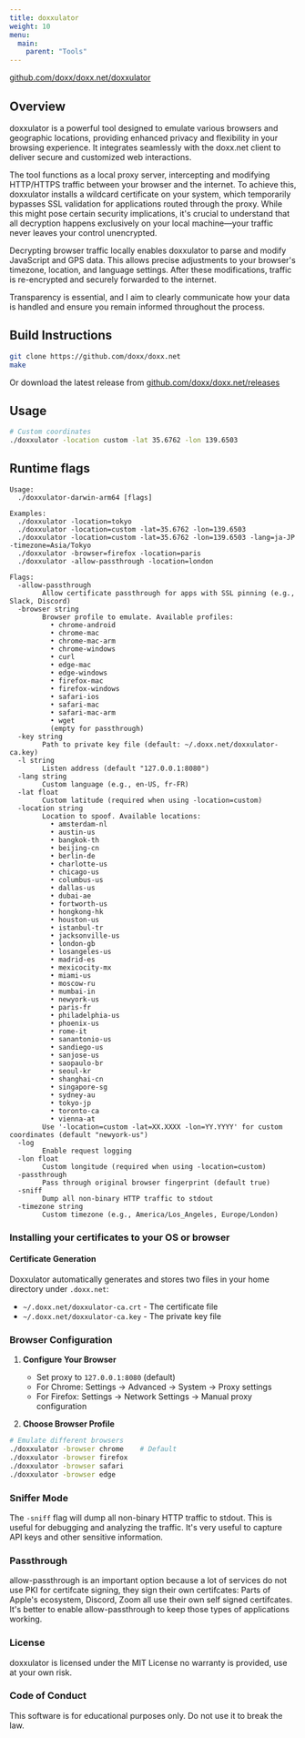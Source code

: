 ```yaml
---
title: doxxulator
weight: 10
menu:
  main:
    parent: "Tools"
---
```


[github.com/doxx/doxx.net/doxxulator](https://github.com/doxx/doxx.net/doxxulator)

## Overview

doxxulator is a powerful tool designed to emulate various browsers and geographic locations, providing enhanced privacy and flexibility in your browsing experience. It integrates seamlessly with the doxx.net client to deliver secure and customized web interactions.

The tool functions as a local proxy server, intercepting and modifying HTTP/HTTPS traffic between your browser and the internet. To achieve this, doxxulator installs a wildcard certificate on your system, which temporarily bypasses SSL validation for applications routed through the proxy. While this might pose certain security implications, it's crucial to understand that all decryption happens exclusively on your local machine—your traffic never leaves your control unencrypted.

Decrypting browser traffic locally enables doxxulator to parse and modify JavaScript and GPS data. This allows precise adjustments to your browser's timezone, location, and language settings. After these modifications, traffic is re-encrypted and securely forwarded to the internet.

Transparency is essential, and I aim to clearly communicate how your data is handled and ensure you remain informed throughout the process.

## Build Instructions

```bash
git clone https://github.com/doxx/doxx.net
make
```

Or download the latest release from [github.com/doxx/doxx.net/releases](https://github.com/doxx/doxx.net/releases)

## Usage

```bash
# Custom coordinates
./doxxulator -location custom -lat 35.6762 -lon 139.6503
```

## Runtime flags

```
Usage:
  ./doxxulator-darwin-arm64 [flags]

Examples:
  ./doxxulator -location=tokyo
  ./doxxulator -location=custom -lat=35.6762 -lon=139.6503
  ./doxxulator -location=custom -lat=35.6762 -lon=139.6503 -lang=ja-JP -timezone=Asia/Tokyo
  ./doxxulator -browser=firefox -location=paris
  ./doxxulator -allow-passthrough -location=london

Flags:
  -allow-passthrough
    	Allow certificate passthrough for apps with SSL pinning (e.g., Slack, Discord)
  -browser string
    	Browser profile to emulate. Available profiles:
    	  • chrome-android
    	  • chrome-mac
    	  • chrome-mac-arm
    	  • chrome-windows
    	  • curl
    	  • edge-mac
    	  • edge-windows
    	  • firefox-mac
    	  • firefox-windows
    	  • safari-ios
    	  • safari-mac
    	  • safari-mac-arm
    	  • wget
    	  (empty for passthrough)
  -key string
    	Path to private key file (default: ~/.doxx.net/doxxulator-ca.key) 
  -l string
    	Listen address (default "127.0.0.1:8080")
  -lang string
    	Custom language (e.g., en-US, fr-FR)
  -lat float
    	Custom latitude (required when using -location=custom)
  -location string
    	Location to spoof. Available locations:
    	  • amsterdam-nl
    	  • austin-us
    	  • bangkok-th
    	  • beijing-cn
    	  • berlin-de
    	  • charlotte-us
    	  • chicago-us
    	  • columbus-us
    	  • dallas-us
    	  • dubai-ae
    	  • fortworth-us
    	  • hongkong-hk
    	  • houston-us
    	  • istanbul-tr
    	  • jacksonville-us
    	  • london-gb
    	  • losangeles-us
    	  • madrid-es
    	  • mexicocity-mx
    	  • miami-us
    	  • moscow-ru
    	  • mumbai-in
    	  • newyork-us
    	  • paris-fr
    	  • philadelphia-us
    	  • phoenix-us
    	  • rome-it
    	  • sanantonio-us
    	  • sandiego-us
    	  • sanjose-us
    	  • saopaulo-br
    	  • seoul-kr
    	  • shanghai-cn
    	  • singapore-sg
    	  • sydney-au
    	  • tokyo-jp
    	  • toronto-ca
    	  • vienna-at
    	Use '-location=custom -lat=XX.XXXX -lon=YY.YYYY' for custom coordinates (default "newyork-us")
  -log
    	Enable request logging
  -lon float
    	Custom longitude (required when using -location=custom)
  -passthrough
    	Pass through original browser fingerprint (default true)
  -sniff
    	Dump all non-binary HTTP traffic to stdout
  -timezone string
    	Custom timezone (e.g., America/Los_Angeles, Europe/London)
```

### Installing your certificates to your OS or browser

#### Certificate Generation
Doxxulator automatically generates and stores two files in your home directory under `.doxx.net`:
- `~/.doxx.net/doxxulator-ca.crt` - The certificate file
- `~/.doxx.net/doxxulator-ca.key` - The private key file

### Browser Configuration

1. **Configure Your Browser**
   - Set proxy to `127.0.0.1:8080` (default)
   - For Chrome: Settings → Advanced → System → Proxy settings
   - For Firefox: Settings → Network Settings → Manual proxy configuration

2. **Choose Browser Profile**
```bash
# Emulate different browsers
./doxxulator -browser chrome    # Default
./doxxulator -browser firefox
./doxxulator -browser safari
./doxxulator -browser edge
```

### Sniffer Mode
The `-sniff` flag will dump all non-binary HTTP traffic to stdout. This is useful for debugging and analyzing the traffic. It's very useful to capture API keys and other sensitive information.

### Passthrough 
allow-passthrough is an important option because a lot of services do not use PKI for certifcate signing, they sign their own certifcates: Parts of Apple's ecosystem, Discord, Zoom all use their own self signed certifcates. It's better to enable allow-passthrough to keep those types of applications working. 

### License 
doxxulator is licensed under the MIT License no warranty is provided, use at your own risk.

### Code of Conduct
This software is for educational purposes only. Do not use it to break the law.
